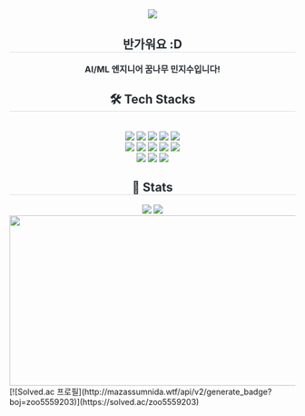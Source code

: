 <div align= "center">
    <img src="https://capsule-render.vercel.app/api?type=rounded&color=0:fcffcc,100:c4feb4&height=120&text=Hello%20World&animation=twinkling&fontColor=ffffff&fontSize=60" />
    </div>
    <div align= "center"> 
    <h2 style="border-bottom: 1px solid #d8dee4; color: #282d33;"> 반가워요 :D </h2>  
    <div style="font-weight: 700; font-size: 15px; text-align: center; color: #282d33;"> AI/ML 엔지니어 꿈나무 민지수입니다! </div> 
    </div>
    <div align= "center">
    <h2 style="border-bottom: 1px solid #d8dee4; color: #282d33;"> 🛠️ Tech Stacks </h2> <br> 
    <div style="margin: 0 auto; text-align: center;" align= "center"> <img src="https://img.shields.io/badge/Python-3776AB?style=flat&logo=Python&logoColor=white">
          <img src="https://img.shields.io/badge/PyTorch-EE4C2C?style=flat&logo=PyTorch&logoColor=white">
          <img src="https://img.shields.io/badge/Selenium-43B02A?style=flat&logo=Selenium&logoColor=white">
          <img src="https://img.shields.io/badge/Slack-4A154B?style=flat&logo=Slack&logoColor=white">
          <img src="https://img.shields.io/badge/Docker-2496ED?style=flat&logo=Docker&logoColor=white">
          <br/><img src="https://img.shields.io/badge/Elasticsearch-005571?style=flat&logo=Elasticsearch&logoColor=white">
          <img src="https://img.shields.io/badge/Figma-F24E1E?style=flat&logo=Figma&logoColor=white">
          <img src="https://img.shields.io/badge/Git-F05032?style=flat&logo=Git&logoColor=white">
          <img src="https://img.shields.io/badge/Github-181717?style=flat&logo=Github&logoColor=white">
          <img src="https://img.shields.io/badge/HTML5-E34F26?style=flat&logo=HTML5&logoColor=white">
          <br/><img src="https://img.shields.io/badge/Keras-D00000?style=flat&logo=Keras&logoColor=white">
          <img src="https://img.shields.io/badge/MySQL-4479A1?style=flat&logo=MySQL&logoColor=white">
          <img src="https://img.shields.io/badge/Notion-000000?style=flat&logo=Notion&logoColor=white">
          </div>
    </div>
    <div align= "center"> 
    <h2 style="border-bottom: 1px solid #d8dee4; color: #282d33;"> 🏅 Stats </h2> <div align= "center"> <img src="https://github-readme-stats.vercel.app/api?username=10mm-notebook&bg_color=60,c6ebeb,f8e7e7&title_color=ffffff&text_color=ffffff"
         /> <img src="https://github-readme-stats.vercel.app/api/top-langs/?username=10mm-notebook&layout=compact&bg_color=60,c6ebeb,f8e7e7&title_color=ffffff&text_color=ffffff"
           /> </div> 
    </div>
<a href="https://www.gitanimals.org/en_US?utm_medium=image&utm_source=10mm-notebook&utm_content=farm">
<img
  src="https://render.gitanimals.org/farms/10mm-notebook"
  width="600"
  height="300"
/>
</a>
[![Solved.ac 프로필](http://mazassumnida.wtf/api/v2/generate_badge?boj=zoo5559203)](https://solved.ac/zoo5559203)​

